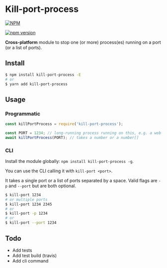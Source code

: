 # Kill-port-process

[![NPM](https://nodei.co/npm/kill-port-process.png?compact=true)](https://nodei.co/npm/kill-port-process/)

[![npm version](https://badge.fury.io/js/kill-port-process.svg)](https://badge.fury.io/js/kill-port-process)

**Cross-platform** module to stop one (or more) process(es) running on a port (or a list of ports).

## Install

```bash
$ npm install kill-port-process -E
# or
$ yarn add kill-port-process
```

## Usage

### Programmatic

```javascript
const killPortProcess = require('kill-port-process');

const PORT = 1234; // long-running process running on this, e.g. a web-server.
await killPortProcess(PORT); // takes a number or a number[]
```

### CLI

Install the module globally: `npm install kill-port-process -g`.

You can use the CLI calling it with `kill-port <port>`.

It takes a single port or a list of ports separated by a space. Valid flags are `-p` and `--port` but are both optional.

```bash
$ kill-port 1234
# or multiple ports
$ kill-port 1234 2345
# or
$ kill-port -p 1234
# or
$ kill-port --port 1234
```

## Todo

* Add tests
* Add test build (travis)
* Add cli command
